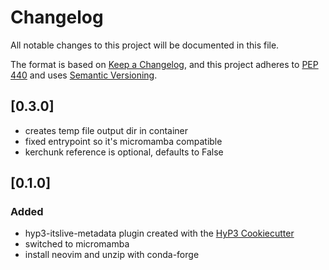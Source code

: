 # Changelog

All notable changes to this project will be documented in this file.

The format is based on [Keep a Changelog](https://keepachangelog.com/en/1.0.0/),
and this project adheres to [PEP 440](https://www.python.org/dev/peps/pep-0440/)
and uses [Semantic Versioning](https://semver.org/spec/v2.0.0.html).


## [0.3.0]
- creates temp file output dir in container 
- fixed entrypoint so it's micromamba compatible
- kerchunk reference is optional, defaults to False

## [0.1.0]

### Added
- hyp3-itslive-metadata plugin created with the [HyP3 Cookiecutter](https://github.com/ASFHyP3/hyp3-cookiecutter)
- switched to micromamba
- install neovim and unzip with conda-forge

